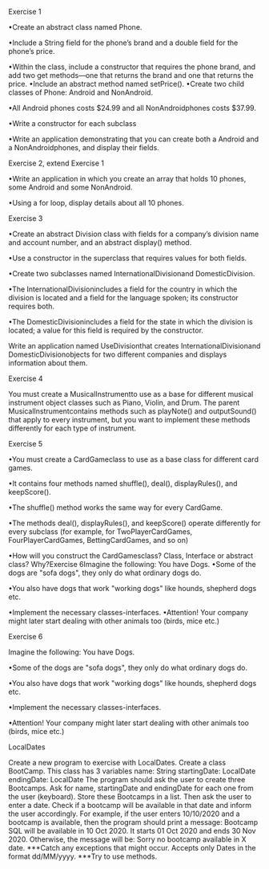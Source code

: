 Exercise 1

•Create an abstract class named Phone.

•Include a String field for the phone’s brand and a double field for the phone’s price.

•Within the class, include a constructor that requires the phone brand,
and add two get methods—one that returns the brand and one that returns the price.
•Include an abstract method named setPrice(). •Create two child classes of Phone: Android and NonAndroid.

•All Android phones costs  $24.99 and  all NonAndroidphones costs $37.99.

•Write a constructor for each subclass

•Write an application demonstrating that you can create both a Android and a NonAndroidphones, and display their fields.

Exercise 2, extend Exercise 1

•Write an application in which you create an array that holds 10 phones, some Android and some NonAndroid.

•Using a for loop, display details about all 10 phones.

Exercise 3

•Create an abstract Division class with fields for a company’s division name and account number, and an abstract display() method.

•Use a constructor in the superclass that requires values for both fields.

•Create two subclasses named InternationalDivisionand DomesticDivision.

•The InternationalDivisionincludes a field for the country in which the division is located and a field for the language spoken;
its constructor requires both.

•The DomesticDivisionincludes a field for the state in which the division is located;
a value for this field is required by the constructor.

Write an application named UseDivisionthat creates InternationalDivisionand DomesticDivisionobjects for
two different companies and displays information about them. 

Exercise 4

You  must create a MusicalInstrumentto use as a base for different musical instrument object classes such as Piano, Violin, and Drum. The parent MusicalInstrumentcontains methods such as playNote() and outputSound() that apply to every instrument, but you want to implement these methods differently for each type of instrument.

Exercise 5

•You must create a CardGameclass to use as a base class for different card games.

•It contains four methods named shuffle(), deal(), displayRules(), and keepScore().

•The shuffle() method works the same way for every CardGame.

•The methods deal(), displayRules(), and keepScore() operate differently for every subclass (for example, for TwoPlayerCardGames, FourPlayerCardGames, BettingCardGames, and so on)

•How will you construct the CardGamesclass? Class, Interface or abstract class? Why?Exercise 6Imagine the following: You have Dogs. •Some of the dogs are "sofa dogs", they only do what ordinary dogs do.

•You also have dogs that work "working dogs" like hounds, shepherd dogs etc.

•Implement the necessary classes-interfaces. •Attention! Your company might later start dealing with other animals too (birds, mice etc.) 

Exercise 6

Imagine the following: You have Dogs.

•Some of the dogs are "sofa dogs", they only do what ordinary dogs do.

•You also have dogs that work "working dogs" like hounds, shepherd dogs etc.

•Implement the necessary classes-interfaces.

•Attention! Your company might later start dealing with other animals too (birds, mice etc.) 

LocalDates

Create a new program to exercise with LocalDates.
Create a class BootCamp.
This class has 3 variables
name: String
startingDate: LocalDate
endingDate: LocalDate
The program should ask the user to create three Bootcamps.
Ask for name, startingDate and endingDate for each one from the user (keyboard).
Store these Bootcamps in a list.
Then ask the user to enter a date. Check if a bootcamp will be available in that date and inform the user accordingly.
For example, if the user enters 10/10/2020 and a bootcamp is available, then the program should print a message:
Bootcamp SQL will be available in 10 Oct 2020. It starts 01 Oct 2020 and ends 30 Nov 2020.
Otherwise, the message will be: Sorry no bootcamp available in X date.
***Catch any exceptions that might occur. Accepts only Dates in the format dd/MM/yyyy.
***Try to use methods.
